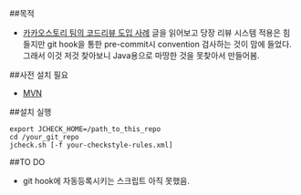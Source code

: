 ##목적
- [카카오스토리 팀의 코드리뷰 도입 사례](http://tech.kakao.com/2016/02/04/kakaostory-codereview/) 글을 읽어보고 당장 리뷰 시스템 적용은 힘들지만 git hook을 통한 pre-commit시 convention 검사하는 것이 맘에 들었다. 그래서 이것 저것 찾아보니 Java용으로 마땅한 것을 못찾아서 만들어봄.

##사전 설치 필요
- [MVN](http://maven.apache.org/download.cgi)

##설치 실행
```
export JCHECK_HOME=/path_to_this_repo
cd /your_git_repo
jcheck.sh [-f your-checkstyle-rules.xml]
```

##TO DO
- git hook에 자동등록시키는 스크립트 아직 못했음.